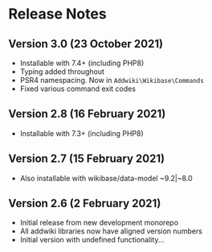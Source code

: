 # Release Notes

## Version 3.0 (23 October 2021)

- Installable with 7.4+ (including PHP8)
- Typing added throughout
- PSR4 namespacing. Now in `Addwiki\Wikibase\Commands`
- Fixed various command exit codes

## Version 2.8 (16 February 2021)

- Installable with 7.3+ (including PHP8)

## Version 2.7 (15 February 2021)

- Also installable with wikibase/data-model ~9.2|~8.0

## Version 2.6 (2 February 2021)

- Initial release from new development monorepo
- All addwiki libraries now have aligned version numbers
- Initial version with undefined functionality...

